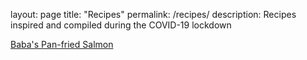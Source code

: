 layout: page
title: "Recipes"
permalink: /recipes/
description: Recipes inspired and compiled during the COVID-19 lockdown

[Baba's Pan-fried Salmon](https://drive.google.com/open?id=1XzATilJNnPFCXOIn58sTjiLPihBlkzd3FE65c2-pgjI)
